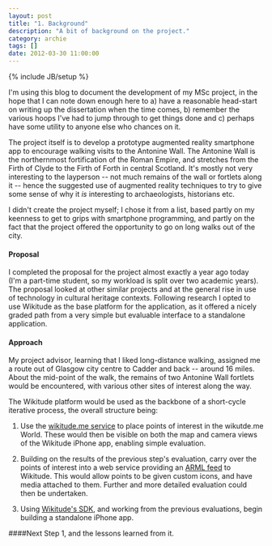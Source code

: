 ```yaml
---
layout: post
title: "1. Background"
description: "A bit of background on the project."
category: archie
tags: []
date: 2012-03-30 11:00:00
---
```

{% include JB/setup %}

I'm using this blog to document the development of my MSc project, in the hope that I can note down enough here to a) have a reasonable head-start on writing up the dissertation when the time comes, b) remember the various hoops I've had to jump through to get things done and c) perhaps have some utility to anyone else who chances on it.

The project itself is to develop a prototype augmented reality smartphone app to encourage walking visits to the Antonine Wall. The Antonine Wall is the northernmost fortification of the Roman Empire, and stretches from the Firth of Clyde to the Firth of Forth in central Scotland. It's mostly not very interesting to the layperson -- not much remains of the wall or fortlets along it -- hence the suggested use of augmented reality techniques to try to give some sense of why it *is* interesting to archaeologists, historians etc.

I didn't create the project myself; I chose it from a list, based partly on my keenness to get to grips with smartphone programming, and partly on the fact that the project offered the opportunity to go on long walks out of the city.

#### Proposal

I completed the proposal for the project almost exactly a year ago today (I'm a part-time student, so my workload is split over two academic years). The proposal looked at other similar projects and at the general rise in use of technology in cultural heritage contexts. Following research I opted to use Wikitude as the base platform for the application, as it offered a nicely graded path from a very simple but evaluable interface to a standalone application.

#### Approach

My project advisor, learning that I liked long-distance walking, assigned me a route out of Glasgow city centre to Cadder and back -- around 16 miles. About the mid-point of the walk, the remains of two Antonine Wall fortlets would be encountered, with various other sites of interest along the way.

The Wikitude platform would be used as the backbone of a short-cycle iterative process, the overall structure being:

1. Use the [wikitude.me service](http://wikitude.me) to place points of interest in the wikutde.me World. These would then be visible on both the map and camera views of the Wikitude iPhone app, enabling simple evaluation.

2. Building on the results of the previous step's evaluation, carry over the points of interest into a web service providing an [ARML feed](http://openarml.org) to Wikitude. This would allow points to be given custom icons, and have media attached to them. Further and more detailed evaluation could then be undertaken.

3. Using [Wikitude's SDK](http://www.wikitude.com/developer/documentation/wikitude-sdk), and working from the previous evaluations, begin building a standalone iPhone app.

####Next
Step 1, and the lessons learned from it.
